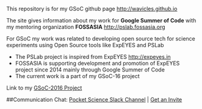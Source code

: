 This repository is for my GSoC github page <http://wavicles.github.io>

The site gives information about my work for **Google Summer of Code** with my mentoring organization **FOSSASIA** <http://pslab.fossasia.org>

For GSoC my work was related to developing open source tech for science experiments using Open Source tools like ExpEYES and PSLab
* The PSLab project is inspired from ExpEYES  <http://expeyes.in>
* FOSSASIA is supporting development and promotion of ExpEYES project since 2014 mainly through Google Summer of Code
* The current work is a part of my GSoC-16 project

Link to my [GSoC-2016 Project](https://summerofcode.withgoogle.com/dashboard/project/6093453683326976/overview/)

##Communication
Chat: [Pocket Science Slack Channel](http://fossasia.slack.com/messages/pocketscience/) | [Get an Invite](http://fossasia-slack.herokuapp.com/)
